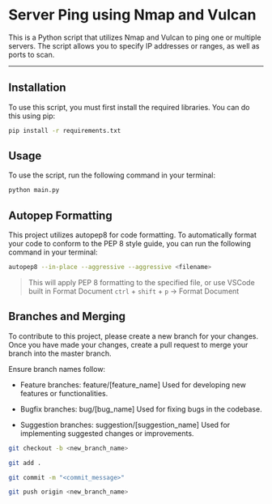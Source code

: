 # Server Ping using Nmap and Vulcan

This is a Python script that utilizes Nmap and Vulcan to ping one or multiple servers. The script allows you to specify IP addresses or ranges, as well as ports to scan.

---

## Installation
To use this script, you must first install the required libraries. You can do this using pip:

```bash
pip install -r requirements.txt
```

## Usage
To use the script, run the following command in your terminal:

```bash
python main.py
```

## Autopep Formatting
This project utilizes autopep8 for code formatting. To automatically format your code to conform to the PEP 8 style guide, you can run the following command in your terminal:

```bash
autopep8 --in-place --aggressive --aggressive <filename>
```
> This will apply PEP 8 formatting to the specified file,
> or use VSCode built in Format Document `ctrl` + `shift` + `p` -> Format Document


## Branches and Merging
To contribute to this project, please create a new branch for your changes. Once you have made your changes, create a pull request to merge your branch into the master branch.

Ensure branch names follow:
-  Feature branches: feature/[feature_name]
Used for developing new features or functionalities.

- Bugfix branches: bug/[bug_name]
Used for fixing bugs in the codebase.

- Suggestion branches: suggestion/[suggestion_name]
Used for implementing suggested changes or improvements.

```bash
git checkout -b <new_branch_name>
```

```bash
git add .
```

```bash
git commit -m "<commit_message>"
```

```bash
git push origin <new_branch_name>
```